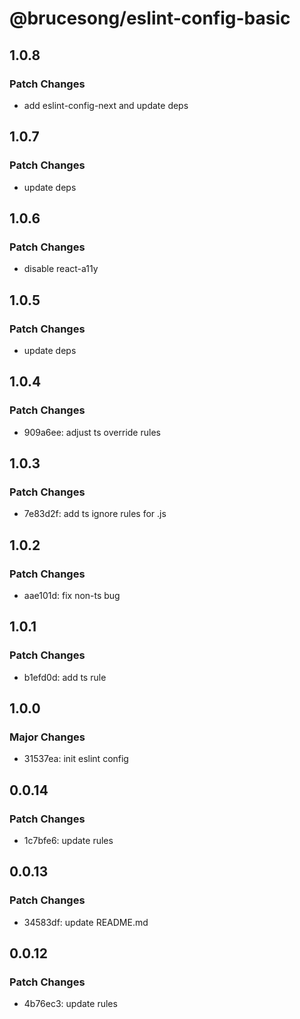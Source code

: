 # @brucesong/eslint-config-basic

## 1.0.8

### Patch Changes

- add eslint-config-next and update deps

## 1.0.7

### Patch Changes

- update deps

## 1.0.6

### Patch Changes

- disable react-a11y

## 1.0.5

### Patch Changes

- update deps

## 1.0.4

### Patch Changes

- 909a6ee: adjust ts override rules

## 1.0.3

### Patch Changes

- 7e83d2f: add ts ignore rules for .js

## 1.0.2

### Patch Changes

- aae101d: fix non-ts bug

## 1.0.1

### Patch Changes

- b1efd0d: add ts rule

## 1.0.0

### Major Changes

- 31537ea: init eslint config

## 0.0.14

### Patch Changes

- 1c7bfe6: update rules

## 0.0.13

### Patch Changes

- 34583df: update README.md

## 0.0.12

### Patch Changes

- 4b76ec3: update rules
